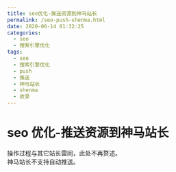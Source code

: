 ```yaml
---
title: seo优化-推送资源到神马站长
permalink: /seo-push-shenma.html
date: 2020-06-14 01:32:25
categories:
  - seo
  - 搜索引擎优化
tags:
  - seo
  - 搜索引擎优化
  - push
  - 推送
  - 神马站长
  - shenma
  - 收录
---
```


# seo 优化-推送资源到神马站长

操作过程与其它站长雷同，此处不再赘述。  
神马站长不支持自动推送。
